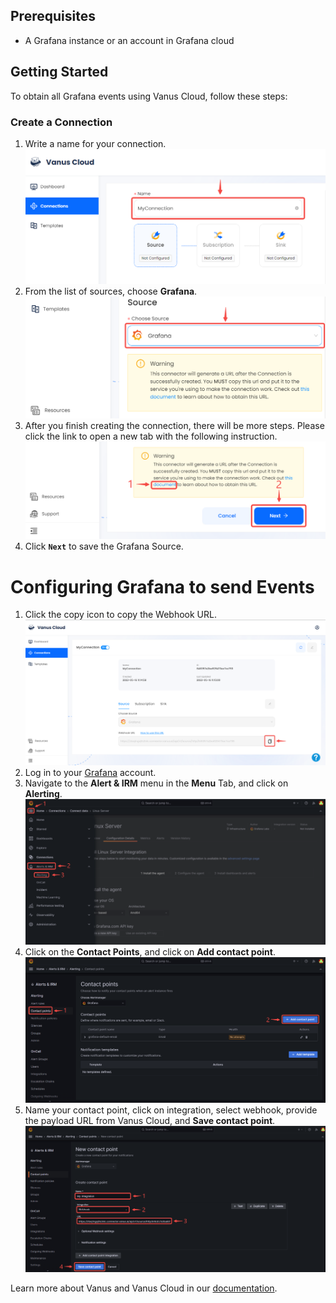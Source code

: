 ## Prerequisites

- A Grafana instance or an account in Grafana cloud

## Getting Started

To obtain all Grafana events using Vanus Cloud, follow these steps:

### Create a Connection

1.  Write a name for your connection.
   ![img.png](images/1..png)
2. From the list of sources, choose **Grafana**.
![img.png](images/source.png)
3. After you finish creating the connection, there will be more steps. Please click the link to open a new tab with the following instruction. 
   ![img.png](images/2..png)
4. Click **`Next`** to save the Grafana Source. 

# **Configuring Grafana to send Events**

1. Click the copy icon to copy the Webhook URL.
   ![](images/copy%20webhook%20url.png)
2. Log in to your [Grafana](https://grafana.com) account.
3. Navigate to the **Alert & IRM** menu in the **Menu** Tab, and click on **Alerting**.
![img.png](images/alert.png)
4. Click on the **Contact Points**, and click on **Add contact point**.
![img_1.png](images/add%20contacts.png)
5. Name your contact point, click on integration, select webhook, provide the payload URL from Vanus Cloud, and **Save contact point**.
![img_2.png](images/save%20contact.png)

Learn more about Vanus and Vanus Cloud in our [documentation](https://docs.vanus.ai).
